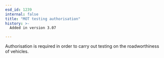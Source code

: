 ```yaml
---
esd_id: 1239
internal: false
title: "MOT testing authorisation"
history: >-
  Added in version 3.07

---
```


Authorisation is required in order to carry out testing on the roadworthiness of vehicles.


